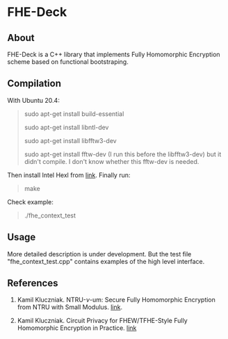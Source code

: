 FHE-Deck
=======

About
-----------

FHE-Deck is a C++ library that implements Fully Homomorphic Encryption scheme based on functional bootstraping.


Compilation
-----------

With Ubuntu 20.4:

> sudo apt-get install  build-essential
> 
> sudo apt-get install libntl-dev
> 
> sudo apt-get install libfftw3-dev
> 
> sudo apt-get install fftw-dev (I run this before the libfftw3-dev) but it didn't compile. I don't know whether this fftw-dev is needed.

Then install Intel Hexl from [link](https://github.com/intel/hexl).
Finally run:
> make

Check example:
> ./fhe_context_test 


Usage
-----------

More detailed description is under development.
But the test file "fhe_context_test.cpp" contains examples of the high level interface.


References
-----------

1. Kamil Kluczniak. NTRU-$\nu$-um: Secure Fully Homomorphic Encryption from NTRU with Small Modulus. [link](https://eprint.iacr.org/2022/089).

2. Kamil Kluczniak. Circuit Privacy for FHEW/TFHE-Style Fully Homomorphic Encryption in Practice. [link](https://eprint.iacr.org/2022/1459)

